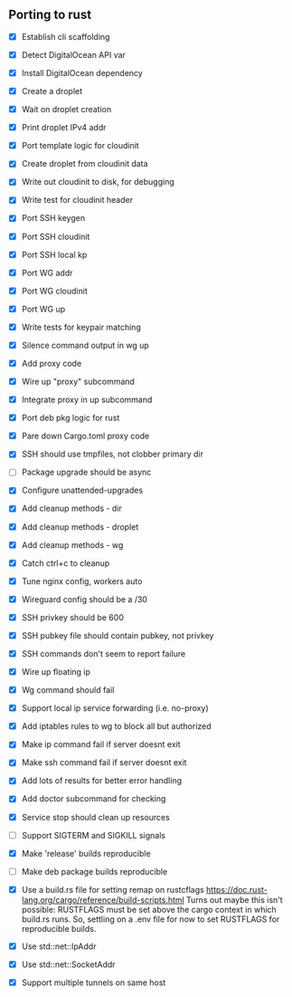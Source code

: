 ## Porting to rust

* [x] Establish cli scaffolding
* [x] Detect DigitalOcean API var
* [x] Install DigitalOcean dependency
* [x] Create a droplet
* [x] Wait on droplet creation
* [x] Print droplet IPv4 addr

* [x] Port template logic for cloudinit
* [x] Create droplet from cloudinit data
* [x] Write out cloudinit to disk, for debugging
* [x] Write test for cloudinit header

* [x] Port SSH keygen
* [x] Port SSH cloudinit
* [x] Port SSH local kp
* [x] Port WG addr
* [x] Port WG cloudinit
* [x] Port WG up
* [x] Write tests for keypair matching
* [x] Silence command output in wg up

* [x] Add proxy code
* [x] Wire up "proxy" subcommand
* [x] Integrate proxy in up subcommand

* [x] Port deb pkg logic for rust
* [x] Pare down Cargo.toml proxy code

* [x] SSH should use tmpfiles, not clobber primary dir
* [ ] Package upgrade should be async
* [x] Configure unattended-upgrades
* [x] Add cleanup methods - dir
* [x] Add cleanup methods - droplet
* [x] Add cleanup methods - wg
* [x] Catch ctrl+c to cleanup
* [x] Tune nginx config, workers auto
* [x] Wireguard config should be a /30
* [x] SSH privkey should be 600
* [x] SSH pubkey file should contain pubkey, not privkey
* [x] SSH commands don't seem to report failure
* [x] Wire up floating ip
* [x] Wg command should fail

* [x] Support local ip service forwarding (i.e. no-proxy)
* [x] Add iptables rules to wg to block all but authorized
* [x] Make ip command fail if server doesnt exit
* [x] Make ssh command fail if server doesnt exit
* [x] Add lots of results for better error handling
* [x] Add doctor subcommand for checking

* [x] Service stop should clean up resources
* [ ] Support SIGTERM and SIGKILL signals
* [x] Make 'release' builds reproducible
* [ ] Make deb package builds reproducible
* [x] Use a build.rs file for setting remap on rustcflags https://doc.rust-lang.org/cargo/reference/build-scripts.html
      Turns out maybe this isn't possible: RUSTFLAGS must be set above the cargo context in which build.rs runs.
      So, settling on a .env file for now to set RUSTFLAGS for reproducible builds.

* [x] Use std::net::IpAddr
* [x] Use std::net::SocketAddr
* [x] Support multiple tunnels on same host
